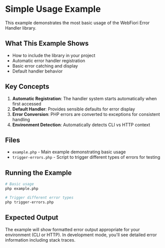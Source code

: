 # Simple Usage Example

This example demonstrates the most basic usage of the WebFiori Error Handler library.

## What This Example Shows

- How to include the library in your project
- Automatic error handler registration
- Basic error catching and display
- Default handler behavior

## Key Concepts

1. **Automatic Registration**: The handler system starts automatically when first accessed
2. **Default Handler**: Provides sensible defaults for error display
3. **Error Conversion**: PHP errors are converted to exceptions for consistent handling
4. **Environment Detection**: Automatically detects CLI vs HTTP context

## Files

- `example.php` - Main example demonstrating basic usage
- `trigger-errors.php` - Script to trigger different types of errors for testing

## Running the Example

```bash
# Basic usage
php example.php

# Trigger different error types
php trigger-errors.php
```

## Expected Output

The example will show formatted error output appropriate for your environment (CLI or HTTP).
In development mode, you'll see detailed error information including stack traces.

